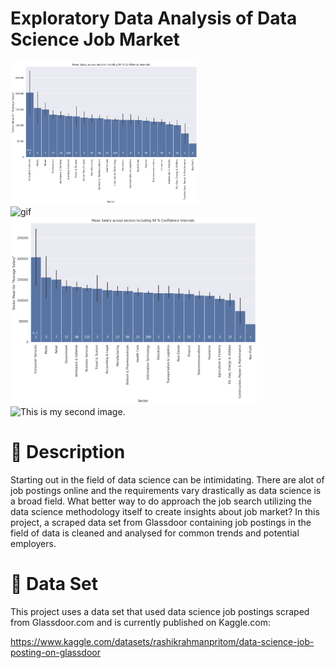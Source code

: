 # Exploratory Data Analysis of Data Science Job Market

<div class="row">
  <div class="column">
    <img src="./img/barplot.png" alt="barplot" width="300">
  </div>
  <div class="column">
    <img src="./img/map_interactive.gif" alt="gif" width="500">
  </div>
</div>

<html>
  <head>
    <title>Pretty</title>
  </head>
  <body>
    <div class="container">
      <div class="image"> <img src="./img/barplot.png" alt="barplot" alt="This is my image." height="300px"/> </div> 
      <div class="image"> <img src="./img/map_interactive.gif" alt="This is my second image." height="300px"/> </div> 
    </div>
  </body>
</html>

# :memo: Description

Starting out in the field of data science can be intimidating. There are alot of job postings online and the requirements vary drastically as data science is a broad field.
What better way to do approach the job search utilizing the data science methodology itself to create insights about job market?
In this project, a scraped data set from Glassdoor containing job postings in the field of data is cleaned and analysed for common trends and potential employers.

# :open_file_folder: Data Set

This project uses a data set that used data science job postings scraped from Glassdoor.com and is currently published on Kaggle.com: 

https://www.kaggle.com/datasets/rashikrahmanpritom/data-science-job-posting-on-glassdoor
